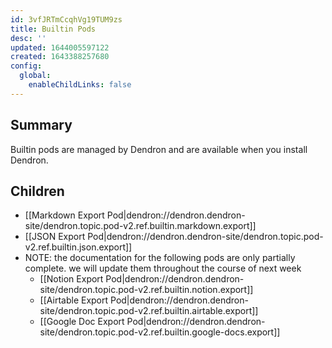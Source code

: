 ```yaml
---
id: 3vfJRTmCcqhVg19TUM9zs
title: Builtin Pods
desc: ''
updated: 1644005597122
created: 1643388257680
config:
  global:
    enableChildLinks: false
---
```


## Summary
Builtin pods are managed by Dendron and are available when you install Dendron. 

## Children
- [[Markdown Export Pod|dendron://dendron.dendron-site/dendron.topic.pod-v2.ref.builtin.markdown.export]]
- [[JSON Export Pod|dendron://dendron.dendron-site/dendron.topic.pod-v2.ref.builtin.json.export]]
- NOTE: the documentation for the following pods are only partially complete. we will update them throughout the course of next week
  - [[Notion Export Pod|dendron://dendron.dendron-site/dendron.topic.pod-v2.ref.builtin.notion.export]]
  - [[Airtable Export Pod|dendron://dendron.dendron-site/dendron.topic.pod-v2.ref.builtin.airtable.export]]
  - [[Google Doc Export Pod|dendron://dendron.dendron-site/dendron.topic.pod-v2.ref.builtin.google-docs.export]]
